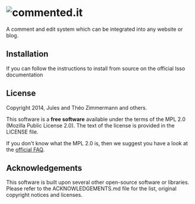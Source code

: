 ![commented.it](http://unkilodeplumes.fr/images/commentedit.png)
============

A comment and edit system which can be integrated into any website or blog.

Installation
------------

If you can follow the instructions to install from source on the official Isso documentation

License
-------

Copyright 2014, Jules and Théo Zimmermann and others.

This software is a **free software** available under the terms of the MPL 2.0 (Mozilla Public License 2.0).
The text of the license is provided in the LICENSE file.

If you don't know what the MPL 2.0 is, then we suggest you have a look at the
[official FAQ](https://www.mozilla.org/MPL/2.0/FAQ.html).

Acknowledgements
----------------

This software is built upon several other open-source software or libraries.
Please refer to the ACKNOWLEDGEMENTS.md file for the list,
original copyright notices and licenses.


